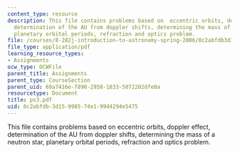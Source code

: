 ```yaml
---
content_type: resource
description: This file contains problems based on  eccentric orbits, doppler effect,
  determination of the AU from doppler shifts, determining the mass of a neutron star,
  planetary orbital periods, refraction and optics problem.
file: /courses/8-282j-introduction-to-astronomy-spring-2006/0c2abfdb3d15998574e199d4294e5475_ps3.pdf
file_type: application/pdf
learning_resource_types:
- Assignments
ocw_type: OCWFile
parent_title: Assignments
parent_type: CourseSection
parent_uid: 69a7416e-f890-2958-1833-5072202dfe0a
resourcetype: Document
title: ps3.pdf
uid: 0c2abfdb-3d15-9985-74e1-99d4294e5475
---
```

This file contains problems based on  eccentric orbits, doppler effect, determination of the AU from doppler shifts, determining the mass of a neutron star, planetary orbital periods, refraction and optics problem.

